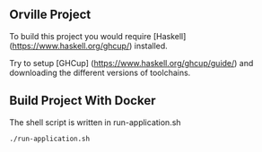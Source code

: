 ## Orville Project

To build this project you would require [Haskell] (https://www.haskell.org/ghcup/) installed. 

Try to setup [GHCup] (https://www.haskell.org/ghcup/guide/) and downloading the different versions of toolchains.

## Build Project With Docker

The shell script is written in run-application.sh

`./run-application.sh`


